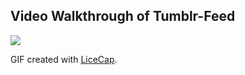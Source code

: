 ## Video Walkthrough of Tumblr-Feed

<img src='http://imgur.com/a/zVA4h'/>

GIF created with [LiceCap](http://www.cockos.com/licecap/).
